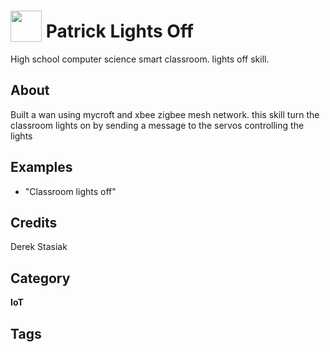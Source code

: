 # <img src="https://raw.githack.com/FortAwesome/Font-Awesome/master/svgs/solid/lightbulb.svg" card_color="#222222" width="50" height="50" style="vertical-align:bottom"/> Patrick Lights Off
High school computer science smart classroom.  lights off skill.

## About
Built a wan using mycroft and xbee zigbee mesh network. this skill turn the classroom lights on by sending a message to the servos controlling the lights

>

## Examples
* "Classroom lights off"

## Credits
Derek Stasiak

## Category
**IoT**

## Tags

